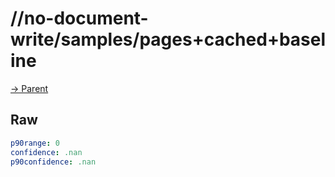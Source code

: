 
# //no-document-write/samples/pages+cached+baseline

[→ Parent](../..)


## Raw


```yaml
p90range: 0
confidence: .nan
p90confidence: .nan

```

